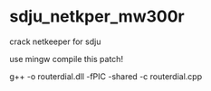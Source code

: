 sdju_netkper_mw300r
=======================

crack netkeeper for sdju


use mingw compile this patch!

g++ -o routerdial.dll -fPIC -shared -c routerdial.cpp

